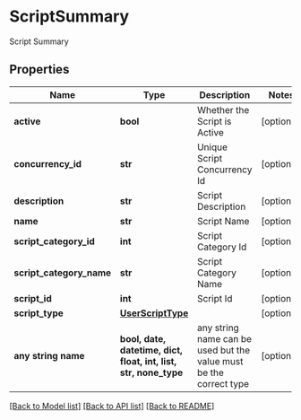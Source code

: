# ScriptSummary

Script Summary

## Properties
Name | Type | Description | Notes
------------ | ------------- | ------------- | -------------
**active** | **bool** | Whether the Script is Active | [optional] 
**concurrency_id** | **str** | Unique Script Concurrency Id | [optional] 
**description** | **str** | Script Description | [optional] 
**name** | **str** | Script Name | [optional] 
**script_category_id** | **int** | Script Category Id | [optional] 
**script_category_name** | **str** | Script Category Name | [optional] 
**script_id** | **int** | Script Id | [optional] 
**script_type** | [**UserScriptType**](UserScriptType.md) |  | [optional] 
**any string name** | **bool, date, datetime, dict, float, int, list, str, none_type** | any string name can be used but the value must be the correct type | [optional]

[[Back to Model list]](../README.md#documentation-for-models) [[Back to API list]](../README.md#documentation-for-api-endpoints) [[Back to README]](../README.md)


